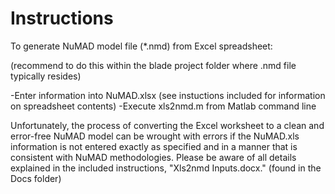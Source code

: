 # Instructions

To generate NuMAD model file (*.nmd) from Excel spreadsheet:

(recommend to do this within the blade project folder where .nmd file typically resides)

-Enter information into NuMAD.xlsx (see instuctions included for information on spreadsheet contents)
-Execute xls2nmd.m from Matlab command line

Unfortunately, the process of converting the Excel worksheet to a clean and error-free NuMAD model can be wrought with errors if the NuMAD.xls information is not entered exactly as specified and in a manner that is consistent with NuMAD methodologies.  Please be aware of all details explained in the included instructions, "Xls2nmd Inputs.docx." (found in the Docs folder)


